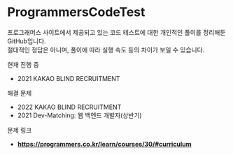 # ProgrammersCodeTest

프로그래머스 사이트에서 제공되고 있는 코드 테스트에 대한 개인적인 풀이를 정리해둔 GitHub입니다.  
절대적인 정답은 아니며, 풀이에 따라 실행 속도 등의 차이가 보일 수 있습니다.  

현재 진행 중
- 2021 KAKAO BLIND RECRUITMENT

해결 문제
- 2022 KAKAO BLIND RECRUITMENT
- 2021 Dev-Matching: 웹 백엔드 개발자(상반기)

문제 링크
- **https://programmers.co.kr/learn/courses/30/#curriculum** 
